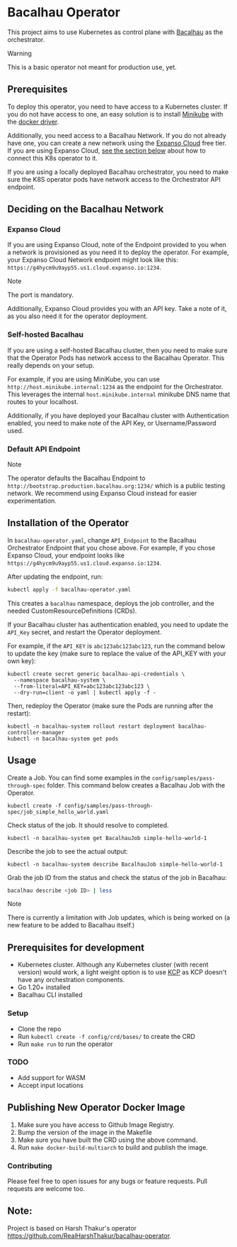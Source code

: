 # Bacalhau Operator

This project aims to use Kubernetes as control plane with [Bacalhau](https://docs.bacalhau.org/) as the orchestrator.

> [!WARNING]
> This is a basic operator not meant for production use, yet.

## Prerequisites

To deploy this operator, you need to have access to a Kubernetes cluster. If you do not have access to one, an easy solution is to install [Minikube](https://minikube.sigs.k8s.io/docs/start/?arch=%2Fmacos%2Farm64%2Fstable%2Fhomebrew) with the [docker driver](https://minikube.sigs.k8s.io/docs/drivers/docker/).

Additionally, you need access to a Bacalhau Network. If you do not already have one, you can create a new network using the [Expanso Cloud](https://cloud.expanso.io/) free tier. If you are using Expanso Cloud, [see the section below](#installation-of-the-operator) about how to connect this K8s operator to it.

If you are using a locally deployed Bacalhau orchestrator, you need to make sure the K8S operator pods have network access to the Orchestrator API endpoint.

## Deciding on the Bacalhau Network

### Expanso Cloud

If you are using Expanso Cloud, note of the Endpoint provided to you when a network is provisioned as you need it to deploy the operator. For example, your Expanso Cloud Network endpoint might look like this: `https://g4hycm9u9ayp55.us1.cloud.expanso.io:1234`.

> [!NOTE]
> The port is mandatory.

Additionally, Expanso Cloud provides you with an API key. Take a note of it, as you also need it for the operator deployment.

### Self-hosted Bacalhau

If you are using a self-hosted Bacalhau cluster, then you need to make sure that the Operator Pods has network access to the Bacalhau Operator. This really depends on your setup.

For example, if you are using MiniKube, you can use `http://host.minikube.internal:1234` as the endpoint for the Orchestrator. This leverages the internal `host.minikube.internal` minikube DNS name that routes to your localhost.

Additionally, if you have deployed your Bacalhau cluster with Authentication enabled, you need to make note of the API Key, or Username/Password used.

### Default API Endpoint

> [!NOTE]
> The operator defaults the Bacalhau Endpoint to `http://bootstrap.production.bacalhau.org:1234/` which is a public testing network. We recommend using Expanso Cloud instead for easier experimentation.

## Installation of the Operator

In `bacalhau-operator.yaml`, change `API_Endpoint` to the Bacalhau Orchestrator Endpoint that you chose above. For example, if you chose Expanso Cloud, your endpoint looks like `https://g4hycm9u9ayp55.us1.cloud.expanso.io:1234`.

After updating the endpoint, run:

```bash
kubectl apply -f bacalhau-operator.yaml
```

This creates a `bacalhau` namespace, deploys the job controller, and the needed CustomResourceDefinitions (CRDs).

If your Bacalhau cluster has authentication enabled, you need to update the `API_Key` secret, and restart the Operator deployment.

For example, if the `API_KEY` is `abc123abc123abc123`, run the command below to update the key (make sure to replace the value of the API_KEY with your own key):

```shell
kubectl create secret generic bacalhau-api-credentials \
  --namespace bacalhau-system \
  --from-literal=API_KEY=abc123abc123abc123 \
  --dry-run=client -o yaml | kubectl apply -f -
```

Then, redeploy the Operator (make sure the Pods are running after the restart):

```shell
kubectl -n bacalhau-system rollout restart deployment bacalhau-controller-manager
kubectl -n bacalhau-system get pods
```

## Usage

Create a Job. You can find some examples in the `config/samples/pass-through-spec` folder.
This command below creates a Bacalhau Job with the Operator.

```shell
kubectl create -f config/samples/pass-through-spec/job_simple_hello_world.yaml
```

Check status of the job. It should resolve to completed.

```shell
kubectl -n bacalhau-system get BacalhauJob simple-hello-world-1
```

Describe the job to see the actual output:

```shell
kubectl -n bacalhau-system describe BacalhauJob simple-hello-world-1
```

Grab the job ID from the status and check the status of the job in Bacalhau:

```bash
bacalhau describe <job ID> | less
```

> [!NOTE]
> There is currently a limitation with Job updates, which is being worked on (a new feature to be added to Bacalhau itself.)

## Prerequisites for development

- Kubernetes cluster. Although any Kubernetes cluster (with recent version) would work, a light weight option is to use [KCP](https://github.com/kcp-dev/kcp) as KCP doesn't have any orchestration components.
- Go 1.20+ installed
- Bacalhau CLI installed

### Setup

- Clone the repo
- Run `kubectl create -f config/crd/bases/` to create the CRD
- Run `make run` to run the operator

### TODO

- Add support for WASM
- Accept input locations

## Publishing New Operator Docker Image

1. Make sure you have access to Github Image Registry.
2. Bump the version of the image in the Makefile
3. Make sure you have built the CRD using the above command.
4. Run `make docker-build-multiarch` to build and publish the image.

### Contributing

Please feel free to open issues for any bugs or feature requests. Pull requests are welcome too.

## Note:

Project is based on Harsh Thakur's operator https://github.com/RealHarshThakur/bacalhau-operator.
